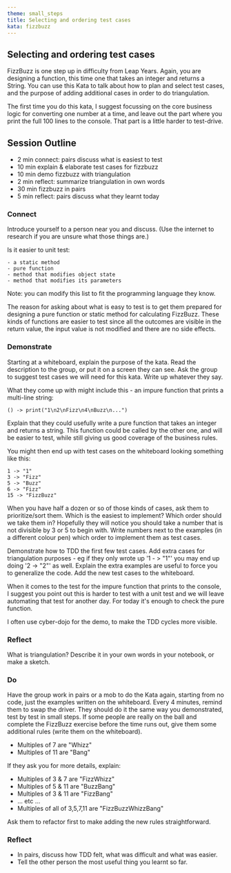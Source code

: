 ```yaml
---
theme: small_steps
title: Selecting and ordering test cases
kata: fizzbuzz
---
```


Selecting and ordering test cases 
----------------------------------

FizzBuzz is one step up in difficulty from Leap Years. Again, you are designing a function, this time one that takes an integer and returns a String. You can use this Kata to talk about how to plan and select test cases, and the purpose of adding additional cases in order to do triangulation. 

The first time you do this kata, I suggest focussing on the core business logic for converting one number at a time, and leave out the part where you print the full 100 lines to the console. That part is a little harder to test-drive.

## Session Outline

* 2 min connect: pairs discuss what is easiest to test  
* 10 min explain & elaborate test cases for fizzbuzz 
* 10 min demo fizzbuzz with triangulation 
* 2 min reflect: summarize triangulation in own words  
* 30 min fizzbuzz in pairs  
* 5 min reflect: pairs discuss what they learnt today

### Connect
Introduce yourself to a person near you and discuss. (Use the internet to research if you are unsure what those things are.)

Is it easier to unit test:

	- a static method
	- pure function
	- method that modifies object state
	- method that modifies its parameters

Note: you can modify this list to fit the programming language they know.

The reason for asking about what is easy to test is to get them prepared for designing a pure function or  static method for calculating FizzBuzz. These kinds of functions are easier to test since all the outcomes are visible in the return value, the input value is not modified and there are no side effects.

### Demonstrate
Starting at a whiteboard, explain the purpose of the kata. Read the description to the group, or put it on a screen they can see. Ask the group to suggest test cases we will need for this kata. Write up whatever they say. 

What they come up with might include this - an impure function that prints a multi-line string: 

	() -> print("1\n2\nFizz\n4\nBuzz\n...")


Explain that they could usefully write a pure function that takes an integer and returns a string. This function could be called by the other one, and will be easier to test, while still giving us good coverage of the business rules.

You might then end up with test cases on the whiteboard looking something like this:

	1 -> "1"
	3 -> "Fizz"
	5 -> "Buzz"
	6 -> "Fizz"
	15 -> "FizzBuzz"


When you have half a dozen or so of those kinds of cases, ask them to prioritize/sort them. Which is the easiest to implement? Which order should we take them in? Hopefully they will notice you should take a number that is not divisible by 3 or 5 to begin with. Write numbers next to the examples (in a different colour pen) which order to implement them as test cases.

Demonstrate how to TDD the first few test cases. Add extra cases for triangulation purposes - eg if they only wrote up '1 - > "1"' you may end up doing '2 -> "2"' as well. Explain the extra examples are useful to force you to generalize the code. Add the new test cases to the whiteboard.

When it comes to the test for the impure function that prints to the console, I suggest you point out this is harder to test with a unit test and we will leave automating that test for another day. For today it's enough to check the pure function.

I often use cyber-dojo for the demo, to make the TDD cycles more visible.

### Reflect
What is triangulation? Describe it in your own words in your notebook, or make a sketch.

### Do
Have the group work in pairs or a mob to do the Kata again, starting from no code, just the examples written on the whiteboard. Every 4 minutes, remind them to swap the driver. They should do it the same way you demonstrated, test by test in small steps. If some people are really on the ball and complete the FizzBuzz exercise before the time runs out, give them some additional rules (write them on the whiteboard). 

- Multiples of 7 are "Whizz"
- Multiples of 11 are "Bang"

If they ask you for more details, explain:

- Multiples of 3 & 7 are "FizzWhizz"
- Multiples of 5 & 11 are "BuzzBang"
- Multiples of 3 & 11 are "FizzBang"
- ... etc ...
- Multiples of all of 3,5,7,11 are "FizzBuzzWhizzBang"

Ask them to refactor first to make adding the new rules straightforward.

### Reflect
- In pairs, discuss how TDD felt, what was difficult and what was easier.
- Tell the other person the most useful thing you learnt so far.

